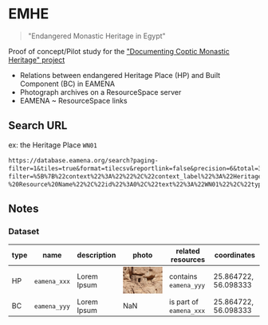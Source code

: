 # EMHE
> "Endangered Monastic Heritage in Egypt"

Proof of concept/Pilot study for the ["Documenting Coptic Monastic Heritage" project](https://www.ff.uni-lj.si/en/news/documenting-coptic-monastic-heritage-project)

* Relations between endangered Heritage Place (HP) and Built Component (BC) in EAMENA
* Photograph archives on a ResourceSpace server
* EAMENA ~ ResourceSpace links

## Search URL

ex: the Heritage Place `WN01`

```
https://database.eamena.org/search?paging-filter=1&tiles=true&format=tilecsv&reportlink=false&precision=6&total=382272&term-filter=%5B%7B%22context%22%3A%22%22%2C%22context_label%22%3A%22Heritage%20Place%20-%20Resource%20Name%22%2C%22id%22%3A0%2C%22text%22%3A%22WN01%22%2C%22type%22%3A%22term%22%2C%22value%22%3A%22WN01%22%2C%22inverted%22%3Afalse%7D%5D&language=*
```



## Notes

### Dataset

| type | name| description | photo | related resources | coordinates |
|----------|----------|----------|----------|----------|----------|
| HP | `eamena_xxx`| Lorem Ipsum | ![](img/hp_eamena_xxx.png) | contains `eamena_yyy` | 25.864722, 56.098333 |
| BC | `eamena_yyy`| Lorem Ipsum | NaN | is part of `eamena_xxx` | 25.864722, 56.098333 |




